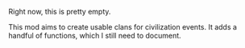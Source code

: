Right now, this is pretty empty.

This mod aims to create usable clans for civilization events. It adds a handful of functions, which I still need to document.
